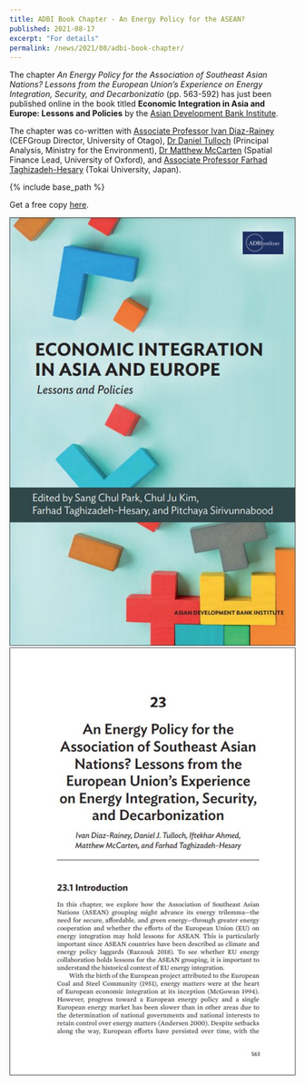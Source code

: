 ```yaml
---
title: ADBI Book Chapter - An Energy Policy for the ASEAN?
published: 2021-08-17
excerpt: "For details"
permalink: /news/2021/08/adbi-book-chapter/ 
---
```


The chapter *An Energy Policy for the Association of Southeast Asian Nations? Lessons from the European Union’s Experience on Energy Integration, Security, and Decarbonizatio* (pp. 563-592) has just been published online in the book titled **Economic Integration in Asia and Europe: Lessons and Policies** by the [Asian Development Bank Institute](https://www.adb.org/adbi/main).

The chapter was co-written with [Associate Professor Ivan Diaz-Rainey](https://www.otago.ac.nz/accountancyfinance/staff/otago032953.html) (CEFGroup Director, University of Otago), [Dr Daniel Tulloch](https://www.linkedin.com/in/dtulloch/?originalSubdomain=nz) (Principal Analysis, Ministry for the Environment), [Dr Matthew McCarten](https://www.smithschool.ox.ac.uk/people/mmccarten.html) (Spatial Finance Lead, University of Oxford), and [Associate Professor Farhad Taghizadeh-Hesary](https://www.u-tokai.ac.jp/facultyguide/faculty/4427/en/) (Tokai University, Japan).

{% include base_path %}

Get a free copy [here](https://www.adb.org/publications/economic-integration-asia-europe-lessons-policies).

![](/images/adbi_book1.JPG)![](/images/adbi_book1.1.JPG)
